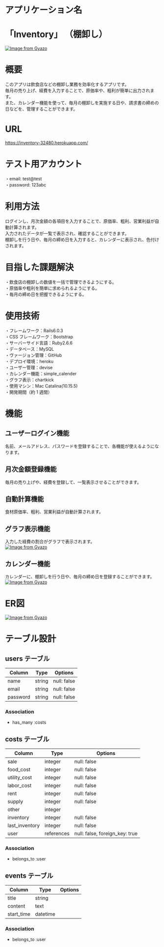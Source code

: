 # アプリケーション名
# 「Inventory」 （棚卸し）
[![Image from Gyazo](https://i.gyazo.com/3fc970e33a8c7c640ada70bbb560e0d1.jpg)](https://gyazo.com/3fc970e33a8c7c640ada70bbb560e0d1)

# 概要
このアプリは飲食店などの棚卸し業務を効率化するアプリです。  
毎月の売り上げ、経費を入力することで、原価率や、粗利が簡単に出力されます。  
また、カレンダー機能を使って、毎月の棚卸しを実施する日や、請求書の締めの日などを、管理することができます。  

# URL
https://inventory-32480.herokuapp.com/

# テスト用アカウント
・email: test@test  
・password: 123abc

# 利用方法
ログインし、月次金額の各項目を入力することで、原価率、粗利、営業利益が自動計算されます。  
入力されたデータが一覧で表示され、確認することができます。  
棚卸しを行う日や、毎月の締め日を入力すると、カレンダーに表示され、色付けされます。  

# 目指した課題解決
・飲食店の棚卸しの数値を一括で管理できるようにする。  
・原価率や粗利を簡単に求められるようにする。  
・毎月の締め日を把握できるようにする。  

# 使用技術
・フレームワーク：Rails6.0.3  
・CSS フレームワーク：Bootstrap  
・サーバーサイド言語：Ruby2.6.6  
・データベース：MySQL  
・ヴァージョン管理：GitHub  
・デプロイ環境：heroku  
・ユーザー管理：devise  
・カレンダー機能：simple_calender  
・グラフ表示：chartkick  
・使用マシン：Mac Catalina(10.15.5)  
・開発期間（約 1 週間）  

# 機能
## ユーザーログイン機能
名前、メールアドレス、パスワードを登録することで、各機能が使えるようになります。  

## 月次金額登録機能
毎月の売り上げや、経費を登録して、一覧表示させることができます。  

## 自動計算機能
食材原価率、粗利、営業利益が自動計算されます。  

## グラフ表示機能
入力した経費の割合がグラフで表示されます。  
[![Image from Gyazo](https://i.gyazo.com/68c75f2a2c4ac39ef4d6229b8a0ba8de.gif)](https://gyazo.com/68c75f2a2c4ac39ef4d6229b8a0ba8de)

## カレンダー機能
カレンダーに、棚卸しを行う日や、毎月の締め日を登録することができます。
[![Image from Gyazo](https://i.gyazo.com/0bba99af98eb980da26142ce478b8ffb.png)](https://gyazo.com/0bba99af98eb980da26142ce478b8ffb)

# ER図
[![Image from Gyazo](https://i.gyazo.com/17968606ebc6c81c212f03d68f83ac89.png)](https://gyazo.com/17968606ebc6c81c212f03d68f83ac89)

# テーブル設計

## users テーブル

| Column   | Type   | Options     |
| -------- | ------ | ----------- |
| name     | string | null: false |
| email    | string | null: false |
| password | string | null: false |

### Association

- has_many :costs

## costs テーブル

| Column         | Type    | Options     |
| -------------- | ------- | ----------- |
| sale           | integer | null: false |
| food_cost      | integer | null: false |
| utility_cost   | integer | null: false |
| labor_cost     | integer | null: false |
| rent           | integer | null: false |
| supply         | integer | null: false |
| other          | integer |             |
| inventory      | integer | null: false |
| last_inventory | integer | null: false |
| user        | references | null: false, foreign_key: true |

### Association

- belongs_to :user

## events テーブル

| Column     | Type     | Options |
| ---------- | -------- | ------- |
| title      | string   |         |
| content    | text     |         |
| start_time | datetime |         |

### Association

- belongs_to :user
